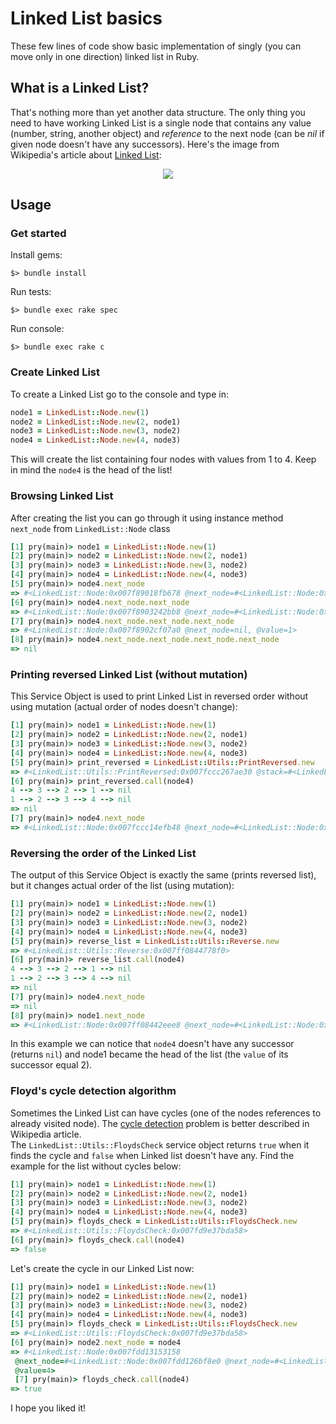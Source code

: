 # Linked List basics
These few lines of code show basic implementation of singly (you can move only in one direction) linked list in Ruby.

## What is a Linked List?
That's nothing more than yet another data structure. The only thing you need to have working Linked List is a single 
node that contains any value (number, string, another object) and *reference* to the next node (can be *nil* if given 
node doesn't have any successors). Here's the image from Wikipedia's article about [Linked List](https://en.wikipedia.org/wiki/Linked_list):
<p align="center">
<img src='https://upload.wikimedia.org/wikipedia/commons/6/6d/Singly-linked-list.svg'/>
</p>

## Usage
### Get started
Install gems:
```
$> bundle install
```
Run tests:
```
$> bundle exec rake spec
```
Run console:
```
$> bundle exec rake c
```

### Create Linked List
To create a Linked List go to the console and type in:
```ruby
node1 = LinkedList::Node.new(1)
node2 = LinkedList::Node.new(2, node1)
node3 = LinkedList::Node.new(3, node2)
node4 = LinkedList::Node.new(4, node3)
```
This will create the list containing four nodes with values from 1 to 4. Keep in mind the `node4` is the head of the list!

### Browsing Linked List
After creating the list you can go through it using instance method `next_node` from `LinkedList::Node` class
```ruby
[1] pry(main)> node1 = LinkedList::Node.new(1)
[2] pry(main)> node2 = LinkedList::Node.new(2, node1)
[3] pry(main)> node3 = LinkedList::Node.new(3, node2)
[4] pry(main)> node4 = LinkedList::Node.new(4, node3)
[5] pry(main)> node4.next_node
=> #<LinkedList::Node:0x007f89018fb678 @next_node=#<LinkedList::Node:0x007f8903242bb8 @next_node=#<LinkedList::Node:0x007f8902cf07a0 @next_node=nil, @value=1>, @value=2>, @value=3>
[6] pry(main)> node4.next_node.next_node
=> #<LinkedList::Node:0x007f8903242bb8 @next_node=#<LinkedList::Node:0x007f8902cf07a0 @next_node=nil, @value=1>, @value=2>
[7] pry(main)> node4.next_node.next_node.next_node
=> #<LinkedList::Node:0x007f8902cf07a0 @next_node=nil, @value=1>
[8] pry(main)> node4.next_node.next_node.next_node.next_node
=> nil
```

### Printing reversed Linked List (without mutation)
This Service Object is used to print Linked List in reversed order without using mutation (actual order of nodes doesn't
change):
```ruby
[1] pry(main)> node1 = LinkedList::Node.new(1)
[2] pry(main)> node2 = LinkedList::Node.new(2, node1)
[3] pry(main)> node3 = LinkedList::Node.new(3, node2)
[4] pry(main)> node4 = LinkedList::Node.new(4, node3)
[5] pry(main)> print_reversed = LinkedList::Utils::PrintReversed.new
=> #<LinkedList::Utils::PrintReversed:0x007fccc267ae30 @stack=#<LinkedList::Stack:0x007fccc267ae08 @elements=[]>>
[6] pry(main)> print_reversed.call(node4)
4 --> 3 --> 2 --> 1 --> nil
1 --> 2 --> 3 --> 4 --> nil
=> nil
[7] pry(main)> node4.next_node
=> #<LinkedList::Node:0x007fccc14efb48 @next_node=#<LinkedList::Node:0x007fccc25f97e0 @next_node=#<LinkedList::Node:0x007fccc21f0f40 @next_node=nil, @value=1>, @value=2>, @value=3>
```

### Reversing the order of the Linked List
The output of this Service Object is exactly the same (prints reversed list), but it changes actual order of the list (using mutation):
```ruby
[1] pry(main)> node1 = LinkedList::Node.new(1)
[2] pry(main)> node2 = LinkedList::Node.new(2, node1)
[3] pry(main)> node3 = LinkedList::Node.new(3, node2)
[4] pry(main)> node4 = LinkedList::Node.new(4, node3)
[5] pry(main)> reverse_list = LinkedList::Utils::Reverse.new
=> #<LinkedList::Utils::Reverse:0x007ff0844778f0>
[6] pry(main)> reverse_list.call(node4)
4 --> 3 --> 2 --> 1 --> nil
1 --> 2 --> 3 --> 4 --> nil
=> nil
[7] pry(main)> node4.next_node
=> nil
[8] pry(main)> node1.next_node
=> #<LinkedList::Node:0x007ff08442eee8 @next_node=#<LinkedList::Node:0x007ff085040150 @next_node=#<LinkedList::Node:0x007ff0860f5ce8 @next_node=nil, @value=4>, @value=3>, @value=2>
```
In this example we can notice that `node4` doesn't have any successor (returns `nil`) and node1 became the head of the list (the `value` of its successor equal 2).

### Floyd's cycle detection algorithm
Sometimes the Linked List can have cycles (one of the nodes references to already visited node). 
The [cycle detection](https://en.wikipedia.org/wiki/Cycle_detection) problem is better described in Wikipedia article.
<br/>
The `LinkedList::Utils::FloydsCheck` service object returns `true` when it finds the cycle and `false` when Linked list doesn't have any.
Find the example for the list without cycles below:
```ruby
[1] pry(main)> node1 = LinkedList::Node.new(1)
[2] pry(main)> node2 = LinkedList::Node.new(2, node1)
[3] pry(main)> node3 = LinkedList::Node.new(3, node2)
[4] pry(main)> node4 = LinkedList::Node.new(4, node3)
[5] pry(main)> floyds_check = LinkedList::Utils::FloydsCheck.new
=> #<LinkedList::Utils::FloydsCheck:0x007fd9e37bda58>
[6] pry(main)> floyds_check.call(node4)
=> false
```
Let's create the cycle in our Linked List now:
```ruby
[1] pry(main)> node1 = LinkedList::Node.new(1)
[2] pry(main)> node2 = LinkedList::Node.new(2, node1)
[3] pry(main)> node3 = LinkedList::Node.new(3, node2)
[4] pry(main)> node4 = LinkedList::Node.new(4, node3)
[5] pry(main)> floyds_check = LinkedList::Utils::FloydsCheck.new
=> #<LinkedList::Utils::FloydsCheck:0x007fd9e37bda58>
[6] pry(main)> node2.next_node = node4
=> #<LinkedList::Node:0x007fdd13153158
 @next_node=#<LinkedList::Node:0x007fdd126bf8e0 @next_node=#<LinkedList::Node:0x007fdd119357d8 @next_node=#<LinkedList::Node:0x007fdd13153158 ...>, @value=2>, @value=3>,
 @value=4>
 [7] pry(main)> floyds_check.call(node4)
=> true
```

I hope you liked it!
